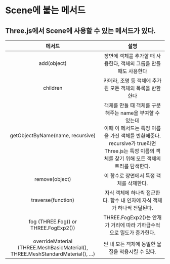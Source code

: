 # Scene에 붙는 메서드
## Three.js에서 Scene에 사용할 수 있는 메서드가 있다.

| 메서드 | 설명 |
|:--:|:--:|
| add(object) | 장면에 객체를 추가할 때 사용한다, 객체의 그룹을 만들 때도 사용한다 |
| children | 카메라, 조명 등 객체에 추가된 모든 객체의 목록을 반환한다 |
| getObjectByName(name, recursive) | 객체를 만들 때 객체를 구분해주는 name을 부여할 수 있는데<br>이때 이 메서드는 특정 이름을 가진 객체를 반환해준다.<br>recursive가 true라면 Three.js는 특정 이름의 객체를 찾기 위해 모든 객체의 트리를 탐색한다. |
| remove(object) | 이 함수로 장면에서 특정 객체를 삭제한다. |
| traverse(function) | 자식 객체에 하나씩 접근한다. 함수 내 인자에 자식 객체가 하나씩 전달된다. |
| fog (THREE.Fog() or THREE.FogExp2()) | THREE.FogExp2()는 안개가 거리에 따라 기하급수적으로 밀도가 증가한다. |
| overrideMaterial (THREE.MeshBasicMaterial(), THREE.MeshStandardMaterial(), ...) | 씬 내 모든 객체에 동일한 물질을 적용시킬 수 있다. |